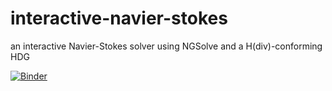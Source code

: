 # interactive-navier-stokes
an interactive Navier-Stokes solver using NGSolve and a H(div)-conforming HDG

[![Binder](https://mybinder.org/badge_logo.svg)](https://mybinder.org/v2/gh/Spiegeldondi/interactive-navier-stokes/main?labpath=navier_stokes_hdiv.ipynb)
